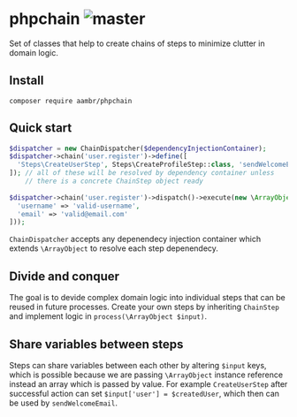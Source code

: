 # phpchain ![master](https://travis-ci.org/aambrozkiewicz/phpchain.svg?branch=master)
Set of classes that help to create chains of steps to minimize clutter in domain logic.

## Install
`composer require aambr/phpchain`

## Quick start
```php
$dispatcher = new ChainDispatcher($dependencyInjectionContainer);
$dispatcher->chain('user.register')->define([
  'Steps\CreateUserStep', Steps\CreateProfileStep::class, 'sendWelcomeEmail'
]); // all of these will be resolved by dependency container unless 
    // there is a concrete ChainStep object ready
    
$dispatcher->chain('user.register')->dispatch()->execute(new \ArrayObject([
  'username' => 'valid-username',
  'email' => 'valid@email.com'
]));
```

`ChainDispatcher` accepts any depenendecy injection container which extends `\ArrayObject` to resolve
each step depenendecy.

## Divide and conquer

The goal is to devide complex domain logic into individual steps that can be reused in future processes.
Create your own steps by inheriting `ChainStep` and implement logic in `process(\ArrayObject $input)`.

## Share variables between steps

Steps can share variables between each other by altering `$input` keys, which is possible because we 
are passing `\ArrayObject` instance reference instead an array which is passed by value. For example
`CreateUserStep` after successful action can set `$input['user'] = $createdUser`, which then can be used
by `sendWelcomeEmail`.
